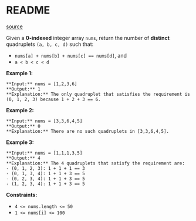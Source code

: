 # README #
[source](https://leetcode.com/problems/count-special-quadruplets/)

Given a **0-indexed** integer array `nums`, return the number of **distinct** quadruplets `(a, b, c, d)` such that:


+ `nums[a] + nums[b] + nums[c] == nums[d]`, and
+ `a < b < c < d`



**Example 1:**

```
**Input:** nums = [1,2,3,6]
**Output:** 1
**Explanation:** The only quadruplet that satisfies the requirement is (0, 1, 2, 3) because 1 + 2 + 3 == 6.
```

**Example 2:**

```
**Input:** nums = [3,3,6,4,5]
**Output:** 0
**Explanation:** There are no such quadruplets in [3,3,6,4,5].
```

**Example 3:**

```
**Input:** nums = [1,1,1,3,5]
**Output:** 4
**Explanation:** The 4 quadruplets that satisfy the requirement are:
- (0, 1, 2, 3): 1 + 1 + 1 == 3
- (0, 1, 3, 4): 1 + 1 + 3 == 5
- (0, 2, 3, 4): 1 + 1 + 3 == 5
- (1, 2, 3, 4): 1 + 1 + 3 == 5
```


**Constraints:**


+ `4 <= nums.length <= 50`
+ `1 <= nums[i] <= 100`


